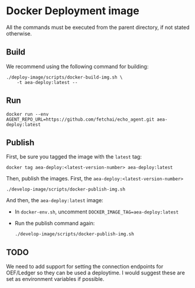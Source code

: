# Docker Deployment image

All the commands must be executed from the parent directory, if not stated otherwise.

## Build

We recommend using the following command for building:

    ./deploy-image/scripts/docker-build-img.sh \
        -t aea-deploy:latest --

## Run

    docker run --env AGENT_REPO_URL=https://github.com/fetchai/echo_agent.git aea-deploy:latest

## Publish

First, be sure you tagged the image with the `latest` tag: 

    docker tag aea-deploy:<latest-version-number> aea-deploy:latest

Then, publish the images. First, the `aea-deploy:<latest-version-number>`

    ./develop-image/scripts/docker-publish-img.sh

And then, the `aea-deploy:latest` image:

- In `docker-env.sh`, uncomment `DOCKER_IMAGE_TAG=aea-deploy:latest`  

- Run the publish command again: 

      ./develop-image/scripts/docker-publish-img.sh


## TODO
We need to add support for setting the connection endpoints for OEF/Ledger so they can be used a deploytime. I would suggest these are set as environment variables if possible.
